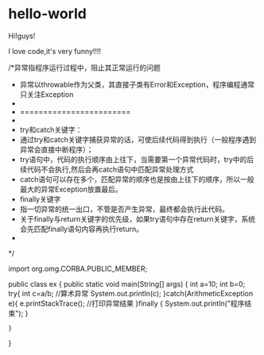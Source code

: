 # hello-world

Hi!guys!

I love code,it's very funny!!!!


/*异常指程序运行过程中，阻止其正常运行的问题
 * 异常以throwable作为父类，其直接子类有Error和Exception，程序编程通常只关注Exception
 * 
 * ========================
 * 
 * try和catch关键字：
 * 	通过try和catch关键字捕获异常的话，可使后续代码得到执行（一般程序遇到异常会直接中断程序）；
 * 	try语句中，代码的执行顺序由上往下，当需要第一个异常代码时，try中的后续代码不会执行,然后会再catch语句中匹配异常处理方式
 * 	catch语句可以存在多个，匹配异常的顺序也是按由上往下的顺序，所以一般最大的异常Exception放置最后。
 * finally关键字
 * 	指一切异常的统一出口，不管是否产生异常，最终都会执行此代码。
 * 	关于finally与return关键字的优先级，如果try语句中存在return关键字，系统会先匹配finally语句内容再执行return。
 * 
 */

import org.omg.CORBA.PUBLIC_MEMBER;

public class ex {
	public static void main(String[] args) {
		int a=10;
		int b=0;
		try{
			int c=a/b;  //算术异常
			System.out.println(c);
		}catch(ArithmeticException e){
			e.printStackTrace();  //打印异常结果
		}finally {
			System.out.println("程序结束");
		}
	
	}
}
